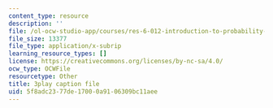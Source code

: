 ```yaml
---
content_type: resource
description: ''
file: /ol-ocw-studio-app/courses/res-6-012-introduction-to-probability-spring-2018/5f8adc2377de17000a9106309bc11aee_47W1ApSRUqs.srt
file_size: 13377
file_type: application/x-subrip
learning_resource_types: []
license: https://creativecommons.org/licenses/by-nc-sa/4.0/
ocw_type: OCWFile
resourcetype: Other
title: 3play caption file
uid: 5f8adc23-77de-1700-0a91-06309bc11aee
---
```

